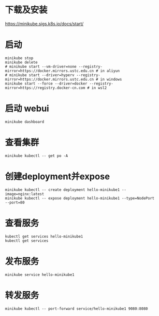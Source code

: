 # 下载及安装
  https://minikube.sigs.k8s.io/docs/start/


# 启动 
```
minikube stop
minikube delete
# minikube start --vm-driver=none --registry-mirror=https://docker.mirrors.ustc.edu.cn # in aliyun
# minikube start --driver=hyperv --registry-mirror=https://docker.mirrors.ustc.edu.cn # in windows
minikube start --force --driver=docker --registry-mirror=https://registry.docker-cn.com # in wsl2

```

# 启动 webui
```
minikube dashboard
```

# 查看集群
```
minikube kubectl -- get po -A
```

# 创建deployment并expose
```
minikube kubectl -- create deployment hello-minikube1 --image=nginx:latest
minikube kubectl -- expose deployment hello-minikube1 --type=NodePort --port=80
```

# 查看服务
```
kubectl get services hello-minikube1
kubectl get services
```

# 发布服务
```
minikube service hello-minikube1
```

# 转发服务
```
minikube kubectl -- port-forward service/hello-minikube1 9080:8080
```
